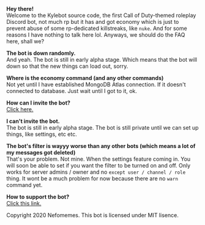__**Hey there!**__  
Welcome to the Kylebot source code, the first Call of Duty-themed roleplay Discord bot, not much rp but it has and got economy which is just to prevent abuse of some rp-dedicated killstreaks, like `nuke`. And for some reasons I have nothing to talk here lol. Anyways, we should do the FAQ here, shall we?    



**The bot is down randomly.**  
And yeah. The bot is still in early alpha stage. Which means that the bot will down so that the new things can load out, sorry.    

**Where is the economy command (and any other commands)**  
Not yet until I have established MongoDB Atlas connection. If it doesn't connected to database. Just wait until I got to it, ok.    

**How can I invite the bot?**  
[Click here.](https://web.nefomemes.repl.co/kylebot/invite)     

**I can't invite the bot.**    
The bot is still in early alpha stage. The bot is still private until we can set up things, like settings, etc etc.    

**The bot's filter is wayyy worse than any other bots (which means a lot of my messages got deleted)**  
That's your problem. Not mine. When the settings feature coming in. You will soon be able to set if you want the filter to be turned on and off. Only works for server admins / owner and no `except user / channel / role` thing. It wont be a much problem for now because there are no `warn` command yet.   

**How to support the bot?**  
[Click this link.](https://www.youtube.com/watch?v=dQw4w9WgXcQ)     


Copyright 2020 Nefomemes. This bot is licensed under MIT lisence.
